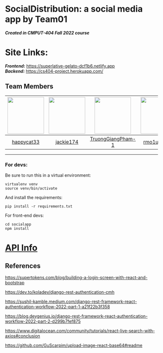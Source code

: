 # SocialDistribution: a social media app by Team01 
***Created in CMPUT-404 Fall 2022 course***

# Site Links:
***Frontend:*** https://superlative-gelato-dcf1b6.netlify.app  
***Backend:*** https://cs404-project.herokuapp.com/

##  Team Members  
  
| <img src="https://avatars.githubusercontent.com/u/49131259?v=4" width="120">| <img src="https://avatars.githubusercontent.com/u/57372321?v=4" width="120"> | <img src="https://avatars.githubusercontent.com/u/66976914?v=4" width="120"> | <img src="https://avatars.githubusercontent.com/u/77299977?v=4" width="120"> | <img src="https://avatars.githubusercontent.com/u/98789620?v=4" width="120"> |
:---: | :---: | :---: | :---: | :---:
|[happycat33](https://github.com/happycat33)|[jackie174](https://github.com/jackie174)|[TruongGiangPham-1](https://github.com/TruongGiangPham-1)|[rmo1ualberta](https://www.youtube.com/watch?v=dQw4w9WgXcQ)|[em1i](https://github.com/em1i)|

---
### For devs:

Be sure to run this in a virtual environment:
```
virtualenv venv
source venv/bin/activate
```
And install the requirements:
```
pip install -r requirements.txt
```

For front-end devs:
```
cd socialapp
npm install
```

# [API Info](https://github.com/CMPUT404-Social-Distribution-Project/mondaylab-cmput404-project/wiki/API-Documentation)


## References

https://supertokens.com/blog/building-a-login-screen-with-react-and-bootstrap

https://dev.to/koladev/django-rest-authentication-cmh

https://sushil-kamble.medium.com/django-rest-framework-react-authentication-workflow-2022-part-1-a21f22b3f358

https://blog.devgenius.io/django-rest-framework-react-authentication-workflow-2022-part-2-d299b7fef875

https://www.digitalocean.com/community/tutorials/react-live-search-with-axios#conclusion

https://github.com/GuScarpim/upload-image-react-base64#readme

